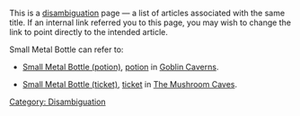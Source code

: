This is a [disambiguation](:Category:_Disambiguation.md "wikilink") page
— a list of articles associated with the same title. If an internal link
referred you to this page, you may wish to change the link to point
directly to the intended article.

Small Metal Bottle can refer to:

-   [Small Metal Bottle
    (potion)](Small_Metal_Bottle_(potion) "wikilink"),
    [potion](:Category:_Potions.md "wikilink") in [Goblin
    Caverns](:Category:_Goblin_Caverns.md "wikilink").

<!-- -->

-   [Small Metal Bottle
    (ticket)](Small_Metal_Bottle_(ticket) "wikilink"),
    [ticket](:Category:_Tickets.md "wikilink") in [The Mushroom
    Caves](:Category:_Mushroom_Caves.md "wikilink").

[Category: Disambiguation](Category:_Disambiguation "wikilink")
